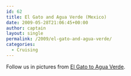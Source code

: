 ```yaml
---
id: 62
title: El Gato and Agua Verde (Mexico)
date: 2009-05-28T21:06:45+00:00
author: captain
layout: single
permalink: /2009/el-gato-and-agua-verde/
categories:
  - Cruising
---
```

Follow us in pictures from
[El Gato to Agua Verde](http://plume.flupes.org/gallery/index.php?level=album&id=25).
